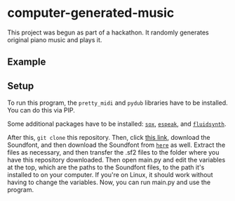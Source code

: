 # computer-generated-music

This project was begun as part of a hackathon. It randomly generates original piano music and plays it.

## Example


## Setup

To run this program, the `pretty_midi` and `pydub` libraries have to be installed. You can do this via PIP.

Some additional packages have to be installed: [`sox`](http://sox.sourceforge.net/), [`espeak`](http://espeak.sourceforge.net/), and [`fluidsynth`](https://www.fluidsynth.org/).

After this, `git clone` this repository. Then, click [this link](https://www.arachnosoft.com/main/download.php?id=soundfont), download the Soundfont, and then download the Soundfont from [`here`](http://www.schristiancollins.com/generaluser.php) as well. Extract the files as necessary, and then transfer the .sf2 files to the folder where you have this repository downloaded. Then open main.py and edit the variables at the top, which are the paths to the Soundfont files, to the path it's installed to on your computer. If you're on Linux, it should work without having to change the variables. Now, you can run main.py and use the program.
